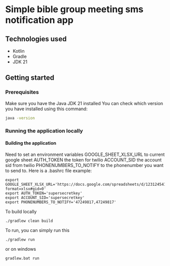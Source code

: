 # Simple bible group meeting sms notification app

## Technologies used
* Kotlin
* Gradle
* JDK 21


## Getting started

### Prerequisites
Make sure you have the Java JDK 21 installed
You can check which version you have installed using this command:
``` bash
java -version
```

### Running the application locally

#### Building the application
Need to set an environment variables
GOOGLE_SHEET_XLSX_URL to current google sheet
AUTH_TOKEN the token for twilio 
ACCOUNT_SID the account sid from twilio
PHONENUMBERS_TO_NOTIFY to the phonenumber you want to send to.
Here is a .bashrc file example:
``` shell bash
export GOOGLE_SHEET_XLSX_URL='https://docs.google.com/spreadsheets/d/12312454123123/export?format=xlsx#gid=0'
export AUTH_TOKEN='supersecretkey'
export ACCOUNT_SID='supersecretkey'
export PHONENUMBERS_TO_NOTIFY='47249817,47249817'
```

To build locally
``` shell bash
./gradlew clean build
```

To run, you can simply run this
``` shell bash
./gradlew run
```
or on windows 
```
gradlew.bat run
```
